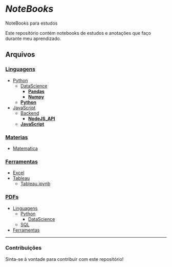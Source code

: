 # ***NoteBooks***
 NoteBooks para estudos

Este repositório contém notebooks de estudos e anotações que faço durante meu aprendizado.

## **Arquivos**

### [Linguagens](Code)
  - [Python](Code/Python)
    - [DataScience](Code/Python/DataScience)
      - [**Pandas**](Code/Python/DataScience/Pandas.ipynb)
      - [**Numpy**](Code/Python/DataScience/Numpy.ipynb)
    - [**Python**](Code/Python/Python.ipynb)
  - [JavaScript](Code/JavaScript)
    - [Backend](Code/JavaScript/Backend)
      - [**NodeJS_API**](Code/JavaScript/Backend/NodeJS_API.ipynb)
    - [**JavaScript**](Code/JavaScript/JavaScript.ipynb)

### [Materias](Materias)
  - [Matematica](Materias/Matematica.ipynb)

### [Ferramentas](Tools)
  - [Excel](Tools/Excel)
  - [Tableau](Tools/Tableau)
    - [Tableau.ipynb](Tools/Tableau/Tableau.ipynb)

### [PDFs](PDFs)
  - [Linguagens](PDFs/Code)
    - [Python](PDFs/Code/Python)
      - [DataScience](PDFs/Code/Python/DataScience)
    - [SQL](PDFs/Code/SQL)
  - [Ferramentas](PDFs/Tools)

---

### Contribuições

Sinta-se à vontade para contribuir com este repositório!



